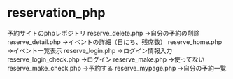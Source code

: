 # reservation_php
予約サイトのphpレポジトリ
reserve_delete.php
→自分の予約の削除
reserve_detail.php
→イベントの詳細（日にち、残席数）
reserve_home.php
→イベント一覧表示
reserve_login.php
→ログイン情報入力
reserve_login_check.php
→ログイン
reserve_make.php
→使ってない
reserve_make_check.php
→予約する
reserve_mypage.php
→自分の予約一覧
